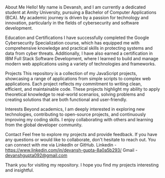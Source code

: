 About Me
Hello! My name is Devansh, and I am currently a dedicated student at Amity University, pursuing a Bachelor of Computer Applications (BCA). My academic journey is driven by a passion for technology and innovation, particularly in the fields of cybersecurity and software development.

Education and Certifications
I have successfully completed the Google Cybersecurity Specialization course, which has equipped me with comprehensive knowledge and practical skills in protecting systems and data from cyber threats. Additionally, I have also earned a certification in IBM Full Stack Software Development, where I learned to build and manage modern web applications using a variety of technologies and frameworks.

Projects
This repository is a collection of my JavaScript projects, showcasing a range of applications from simple scripts to complex web applications. Each project reflects my commitment to writing clean, efficient, and maintainable code. These projects highlight my ability to apply theoretical knowledge to real-world scenarios, solving problems and creating solutions that are both functional and user-friendly.

Interests
Beyond academics, I am deeply interested in exploring new technologies, contributing to open-source projects, and continuously improving my coding skills. I enjoy collaborating with others and learning from the global developer community.

Contact
Feel free to explore my projects and provide feedback. If you have any questions or would like to collaborate, don't hesitate to reach out. You can connect with me via LinkedIn or GitHub.
Linkedin - https://www.linkedin.com/in/devansh-gupta-8a0a5b293/
Gmail - devanshgupta092@gmail.com


Thank you for visiting my repository. I hope you find my projects interesting and insightful.
